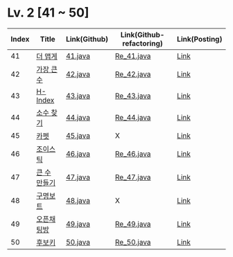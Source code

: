 # Lv. 2 \[41 ~ 50]

| Index | Title | Link(Github) | Link(Github-refactoring) | Link(Posting) |
|----|----|----|----|----|
| 41 | [더 맵게](https://school.programmers.co.kr/learn/courses/30/lessons/42626) | [41.java](https://github.com/2384320/Programmers-Algorithm/blob/main/Lv.2/41~50/41.java) | [Re_41.java](https://github.com/2384320/Programmers-Algorithm/blob/main/Lv.2/41~50/Re_41.java) | [Link](https://swift-badge-161.notion.site/Lv-2-041-82d22fcef3274dc0a9b7dd12377900ba) |
| 42 | [가장 큰 수](https://school.programmers.co.kr/learn/courses/30/lessons/42746) | [42.java](https://github.com/2384320/Programmers-Algorithm/blob/main/Lv.2/41~50/42.java) | [Re_42.java](https://github.com/2384320/Programmers-Algorithm/blob/main/Lv.2/41~50/Re_42.java) | [Link](https://swift-badge-161.notion.site/Lv-2-042-8bd1b5865e9b4a2c858431cc9d79414a) |
| 43 | [H-Index](https://school.programmers.co.kr/learn/courses/30/lessons/42747) | [43.java](https://github.com/2384320/Programmers-Algorithm/blob/main/Lv.2/41~50/43.java) | [Re_43.java](https://github.com/2384320/Programmers-Algorithm/blob/main/Lv.2/41~50/Re_43.java) | [Link](https://swift-badge-161.notion.site/Lv-2-043-H-Index-4d17e125574e497b8fa0580d76efbf95) |
| 44 | [소수 찾기](https://school.programmers.co.kr/learn/courses/30/lessons/42839) | [44.java](https://github.com/2384320/Programmers-Algorithm/blob/main/Lv.2/41~50/44.java) | [Re_44.java](https://github.com/2384320/Programmers-Algorithm/blob/main/Lv.2/41~50/Re_44.java) | [Link](https://swift-badge-161.notion.site/Lv-2-044-17901cb1daa649a387a5e9fd2096370c) |
| 45 | [카펫](https://school.programmers.co.kr/learn/courses/30/lessons/42842) | [45.java](https://github.com/2384320/Programmers-Algorithm/blob/main/Lv.2/41~50/45.java) | X | [Link](https://swift-badge-161.notion.site/Lv-2-045-e1685b664dbd495ab5eb52d01c0ec51d) |
| 46 | [조이스틱](https://school.programmers.co.kr/learn/courses/30/lessons/42860) | [46.java](https://github.com/2384320/Programmers-Algorithm/blob/main/Lv.2/41~50/46.java) | [Re_46.java](https://github.com/2384320/Programmers-Algorithm/blob/main/Lv.2/41~50/Re_46.java) | [Link](https://swift-badge-161.notion.site/Lv-2-046-f686f82e53834b2a8a8c597c2581dc1d) |
| 47 | [큰 수 만들기](https://school.programmers.co.kr/learn/courses/30/lessons/42883) | [47.java](https://github.com/2384320/Programmers-Algorithm/blob/main/Lv.2/41~50/47.java) | [Re_47.java](https://github.com/2384320/Programmers-Algorithm/blob/main/Lv.2/41~50/Re_47.java) | [Link](https://swift-badge-161.notion.site/Lv-2-047-5d0d7a36cdef4d52b86e491ac4ea22e5) |
| 48 | [구명보트](https://school.programmers.co.kr/learn/courses/30/lessons/42885) | [48.java](https://github.com/2384320/Programmers-Algorithm/blob/main/Lv.2/41~50/48.java) | X | [Link](https://swift-badge-161.notion.site/Lv-2-048-7dedd7fec5364025849277b714ebd012?pvs=4) |
| 49 | [오픈채팅방](https://school.programmers.co.kr/learn/courses/30/lessons/42888) | [49.java](https://github.com/2384320/Programmers-Algorithm/blob/main/Lv.2/41~50/49.java) | [Re_49.java](https://github.com/2384320/Programmers-Algorithm/blob/main/Lv.2/41~50/Re_49.java) | [Link](https://swift-badge-161.notion.site/Lv-2-049-b9cf0f0057b040038e17d723a2b7d9d4?pvs=4) |
| 50 | [후보키](https://school.programmers.co.kr/learn/courses/30/lessons/42890) | [50.java](https://github.com/2384320/Programmers-Algorithm/blob/main/Lv.2/41~50/50.java) | [Re_50.java](https://github.com/2384320/Programmers-Algorithm/blob/main/Lv.2/41~50/Re_50.java) | [Link](https://swift-badge-161.notion.site/Lv-2-050-bc760237fd3f4cdca50989fe5f55e945?pvs=4) |